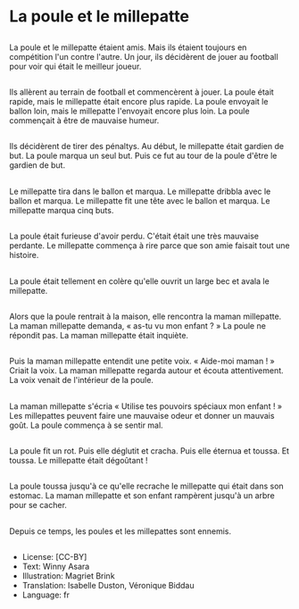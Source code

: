 # La poule et le millepatte

##
La poule et le millepatte étaient
amis. Mais ils étaient toujours en
compétition l'un contre l'autre. Un
jour, ils décidèrent de jouer au
football pour voir qui était le
meilleur joueur.

##
Ils allèrent au terrain de football et
commencèrent à jouer. La poule
était rapide, mais le millepatte était
encore plus rapide. La poule
envoyait le ballon loin, mais le
millepatte l'envoyait encore plus
loin. La poule commençait à être de
mauvaise humeur.

##
Ils décidèrent de tirer des pénaltys.
Au début, le millepatte était gardien
de but. La poule marqua un seul
but. Puis ce fut au tour de la poule
d'être le gardien de but.

##
Le millepatte tira dans le ballon et
marqua. Le millepatte dribbla avec
le ballon et marqua. Le millepatte fit
une tête avec le ballon et marqua.
Le millepatte marqua cinq buts.

##
La poule était furieuse d'avoir
perdu. C'était était une très
mauvaise perdante. Le millepatte
commença à rire parce que son
amie faisait tout une histoire.

##
La poule était tellement en colère
qu'elle ouvrit un large bec et avala
le millepatte.

##
Alors que la poule rentrait à la
maison, elle rencontra la maman
millepatte. La maman millepatte
demanda, « as-tu vu mon enfant ? »
La poule ne répondit pas.
La maman millepatte était inquiète.

##
Puis la maman millepatte entendit
une petite voix. « Aide-moi maman ! »
Criait la voix. La maman millepatte
regarda autour et écouta
attentivement. La voix venait de
l'intérieur de la poule.

##
La maman millepatte s'écria « Utilise
tes pouvoirs spéciaux mon enfant ! »
Les millepattes peuvent faire une
mauvaise odeur et donner un
mauvais goût. La poule commença
à se sentir mal.

##
La poule fit un rot. Puis elle déglutit
et cracha. Puis elle éternua et
toussa. Et toussa. Le millepatte
était dégoûtant !

##
La poule toussa jusqu'à ce qu'elle
recrache le millepatte qui était dans
son estomac. La maman millepatte
et son enfant rampèrent jusqu'à un
arbre pour se cacher.

##
Depuis ce temps, les poules et les
millepattes sont ennemis.

##
* License: [CC-BY]
* Text: Winny Asara
* Illustration: Magriet Brink
* Translation: Isabelle Duston, Véronique Biddau
* Language: fr

